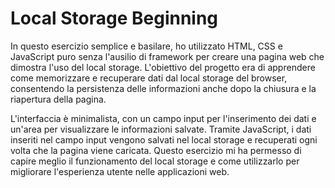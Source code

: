 Local Storage Beginning
===
In questo esercizio semplice e basilare, ho utilizzato HTML, CSS e JavaScript puro senza l'ausilio di framework per creare una pagina web che dimostra l'uso del local storage. L'obiettivo del progetto era di apprendere come memorizzare e recuperare dati dal local storage del browser, consentendo la persistenza delle informazioni anche dopo la chiusura e la riapertura della pagina.

L'interfaccia è minimalista, con un campo input per l'inserimento dei dati e un'area per visualizzare le informazioni salvate. Tramite JavaScript, i dati inseriti nel campo input vengono salvati nel local storage e recuperati ogni volta che la pagina viene caricata. Questo esercizio mi ha permesso di capire meglio il funzionamento del local storage e come utilizzarlo per migliorare l'esperienza utente nelle applicazioni web.